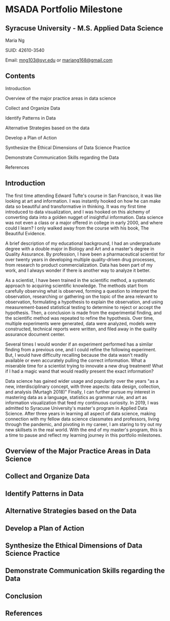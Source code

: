 # MSADA Portfolio Milestone 

## Syracuse University - M.S. Applied Data Science

Maria Ng

SUID: 42610-3540

Email: mng103@syr.edu or mariang168@gmail.com

## Contents

Introduction

Overview of the major practice areas in data science

Collect and Organize Data	

Identify Patterns in Data	

Alternative Strategies based on the data

Develop a Plan of Action

Synthesize the Ethical Dimensions of Data Science Practice

Demonstrate Communication Skills regarding the Data	

References



## Introduction

The first time attending Edward Tufte's course in San Francisco, it was like looking at art and information. I was instantly hooked on how he can make data so beautiful and transformative in thinking. It was my first time introduced to data visualization, and I was hooked on this alchemy of converting data into a golden nugget of insightful information. Data science was not even a class or a major offered in college in early 2000, and where could I learn? I only walked away from the course with his book, The Beautiful Evidence.

A brief description of my educational background,  I had an undergraduate degree with a double major in Biology and Art and a master's degree in Quality Assurance. By profession, I have been a pharmaceutical scientist for over twenty years in developing multiple quality-driven drug processes, from research to product commercialization. Data has been part of my work, and I always wonder if there is another way to analyze it better. 

As a scientist, I have been trained in the scientific method, a systematic approach to acquiring scientific knowledge. The methods start from carefully observing what is observed, forming a question to interpret the observation, researching or gathering on the topic of the area relevant to observation, formulating a hypothesis to explain the observation, and using measurement-based statistical testing to determine to reject or accept the hypothesis. Then, a conclusion is made from the experimental finding, and the scientific method was repeated to refine the hypothesis. Over time, multiple experiments were generated, data were analyzed, models were constructed, technical reports were written, and filed away in the quality assurance document center.
 
Several times I would wonder if an experiment performed has a similar finding from a previous one, and I could refine the following experiment. But, I would have difficulty recalling because the data wasn't readily available or even accurately pulling the correct information. What a miserable time for a scientist trying to innovate a new drug treatment! What if I had a magic wand that would readily present the exact information?

Data science has gained wider usage and popularity over the years "as a new, interdisciplinary concept, with three aspects: data design, collection, and analysis (Murtagh 2018)"  Finally, I can further pursue my interest in mastering data as a language, statistics as grammar rule, and art as information visualization that feed my continuous curiosity. In 2019, I was admitted to Syracuse University's master's program in Applied Data Science. After three years in learning all aspect of data science, making connection with my fellow data science classmates and professors, living through the pandemic, and pivoting in my career, I am staring to try out my new skillsets in the real world. With the end of my master's program, this is a time to pause and reflect my learning journey in this portfolio milestones. 

## Overview of the Major Practice Areas in Data Science

## Collect and Organize Data	

## Identify Patterns in Data	

## Alternative Strategies based on the Data

## Develop a Plan of Action

## Synthesize the Ethical Dimensions of Data Science Practice

## Demonstrate Communication Skills regarding the Data	

## Conclusion

## References



